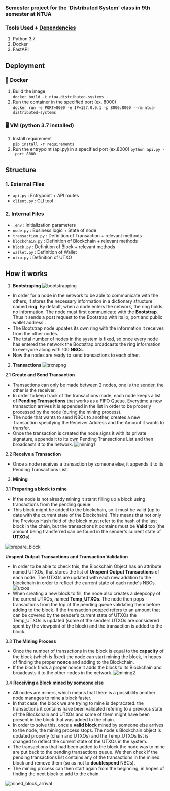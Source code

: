 
### Semester project for the 'Distributed System' class in 9th semester at NTUA

### Tools Used + [Dependencies](https://github.com/nickbel7/ntua-distributed-systems/blob/master/requirements.txt)
1. Python 3.7
2. Docker
3. FastAPI

## Deployment
### 🐳 Docker
1. Build the image <br>
   `docker build -t ntua-distributed-systems .`
2. Run the container in the specified port (ex. 8000) <br>
   `docker run -e PORT=8000 -e IP=127.0.0.1 -p 8000:8000 --rm ntua-distributed-systems`
### 🖥️ VM (python 3.7 installed)
1. Install requirement <br>
    `pip install -r requirements`
2. Run the entrypoint (api.py) in a specified port (ex.8000)
    `python api.py --port 8000`

## Structure
### 1. External Files
 - `api.py` :  Entrypoint + API routes
 - `client.py` : CLI tool
### 2. Internal Files
- `.env` : Initialization parameters
-  `node.py` : Business logic + State of node
-  `transaction.py` : Definition of Transaction + relevant methods
-  `blockchain.py` : Definition of Blockchain + relevant methods
-  `block.py` : Definition of Block + relevant methods
-  `wallet.py` : Definition of Wallet
-  `utxo.py` : Definition of UTXO

## How it works
1. **Bootstraping**
![bootstrapping](https://user-images.githubusercontent.com/94255085/227728144-01632b30-4df5-454a-a7d7-5060f41049f2.png)
* In order for a node in the network to be able to communicate with the others, it stores the necessary information in a dictionary structure named **ring**. By default, when a node enters the network, the ring holds no information. The node must first communicate with the **Bootstrap**. Thus it sends a post request to the Bootstrap with its ip, port and public wallet address . 
* The Bootstrap node updates its own ring with the information it receives from the other nodes. 
* The total number of nodes in the system is fixed, so once every node has entered the network the Bootstrap broadcasts the ring information to everyone along with 100 **NBCs**. 
* Now the nodes are ready to send transactions to each other. 


2. **Transactions**
![trxnspng](https://user-images.githubusercontent.com/94255085/227729654-36368774-da94-435c-9406-9f2b377df0a9.png)

2.1 **Create and Send Transaction**
* Transactions can only be made between 2 nodes, one is the sender, the other is the receiver. 
* In order to keep track of the transactions made, each node keeps a list of **Pending Transactions** that works as a FIFO Queue. 
Everytime a new transaction arrives it is appended in the list in order to be properly processed by the node  (during the mining process).
* The node that wants to send NBCs to another, creates a new Transaction specifying the Receiver Address and the Amount it wants to transfer.
* Once the transaction is created the node signs it with its private signature, appends it to its own Pending Transactions List and then  broadcasts it to the network. 
![mining1](https://user-images.githubusercontent.com/94255085/227732053-f502c412-0e2c-41d9-9681-035afc09bcc1.png)

2.2 **Receive a Transaction**
* Once a node receives a transaction by someone else, it appends it to its Pending Transactions List.

3. **Mining**

3.1 **Preparing a block to mine**
* If the node is not already mining it starst filling up a block using transactions from the pending queue. 
* This block might be added to the blockchain, so it must be valid (up to date with the current state of the Blockchain). This means that not only the Previous Hash field of the block must refer to the hash of the last block in the chain, but the transactions it contains must be **Valid** too (the amount being transferred can be found in the sender's current state of **UTXOs**). 

![prepare_block](https://user-images.githubusercontent.com/94255085/227736506-52c56c65-1542-4192-98ab-4edab2094a76.png)

**Unspent Output Transactions and Transaction Validation**
* In order to be able to check this, the Blockchain Object has an attribute named UTXOs, that stores the list of **Unspent Output Transactions** of each node. The UTXOs are updated with each new addition to the blockchain in order to reflect the current state of each node's NBCs.
![utxos](https://user-images.githubusercontent.com/94255085/227732179-9776d321-ecbe-4799-84ae-1c9a4c9a9213.png)
* When creating a new block to fill, the node also creates a deepcopy of the current UTXOs, named **Temp_UTXOs**. The node then pops transactions from the top of the pending queue validating them before adding to the block. If the transaction popped refers to an amount that can be covered by the sender's current state of UTXOs the Temp_UTXOs is updated (some of the senders UTXOs are considered spent by the viewpoint of the block) and the transaction is added to the block. 

3.3 **The Mining Process**
* Once the number of transactions in the block is equal to the **capacity** of the block (which is fixed) the node can start mining the block, in hopes of finding the proper **nonce** and adding to the Blockchain.  
* If the block finds a proper nonce it adds the block to its Blockchain and broadcasts it to the other nodes in the network.
![mining2](https://user-images.githubusercontent.com/94255085/227733572-296f389b-26cf-4836-9ddc-a263f06e58c9.png)

3.4 **Receiving a Block mined by someone else**
* All nodes are miners, which means that there is a possibility another node manages to mine a block faster.
* In that case, the block we are trying to mine is depracated: the transactions it contains have been validated refering to a previous state of the Blockchain and UTXOs and some of them might have been present in the block that was added to the chain. 
* In order to solve this, once a **valid block** mined by someone else arrives to the node, the mining process stops. The node's Blockchain object is updated properly (chain and UTXOs) and the Temp_UTXOs list is changed to reflect the current state of the UTXOs in the system.
* The transactions that had been added to the block the node was to mine are put back to the pending transactions queue. We then check if the pending transactions list contains any of the transactions in the mined block and remove them (so as not to **doublespend** NBCs).
* The mining process can then start again from the beginning, in hopes of finding the next block to add to the chain.

![mined_block_arrival](https://user-images.githubusercontent.com/94255085/227736621-aa06e17b-f76c-4f1f-aa42-4de697e87dc1.png)
